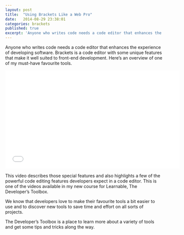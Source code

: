 ```yaml
---
layout: post
title:  "Using Brackets Like a Web Pro"
date:   2014-08-29 23:38:01
categories: brackets
published: true
excerpt: 'Anyone who writes code needs a code editor that enhances the experience of developing software. Brackets is a code editor with some unique features that make it well suited to front-end development. Here’s an overview of one of my must-have favourite tools.'
---
```

Anyone who writes code needs a code editor that enhances the experience of developing software. Brackets is a code editor with some unique features that make it well suited to front-end development. Here’s an overview of one of my must-have favourite tools.

<iframe width="560" height="315" src="//www.youtube.com/embed/jGoErIDq_4Y" frameborder="0" allowfullscreen=""></iframe>

This video describes those special features and also highlights a few of the powerful code editing features developers expect in a code editor. This is one of the videos available in my new course for Learnable, The Developer’s Toolbox.

We know that developers love to make their favourite tools a bit easier to use and to discover new tools to save time and effort on all sorts of projects.

The Developer’s Toolbox is a place to learn more about a variety of tools and get some tips and tricks along the way.


